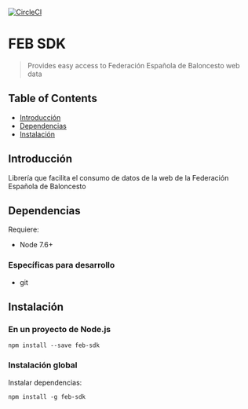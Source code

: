 [![CircleCI](https://circleci.com/gh/cloudappi/feb-sdk.svg?style=svg&circle-token=a50383cbdcd6f75718aa715dcdc45022ed8479ce)](https://circleci.com/gh/cloudappi/feb-sdk)

# FEB SDK

> Provides easy access to Federación Española de Baloncesto web data

## Table of Contents

* [Introducción](#introduction)
* [Dependencias](#dependencies)
* [Instalación](#installation)


## <a name="introduction"></a> Introducción

Librería que facilita el consumo de datos de la web de la Federación Española de Baloncesto

## <a name="dependencies"></a> Dependencias

Requiere:
* Node 7.6+

### Específicas para desarrollo
* git

## <a name="installation"></a> Instalación

### En un proyecto de Node.js

```
npm install --save feb-sdk
```

### Instalación global
Instalar dependencias:
```
npm install -g feb-sdk
```

